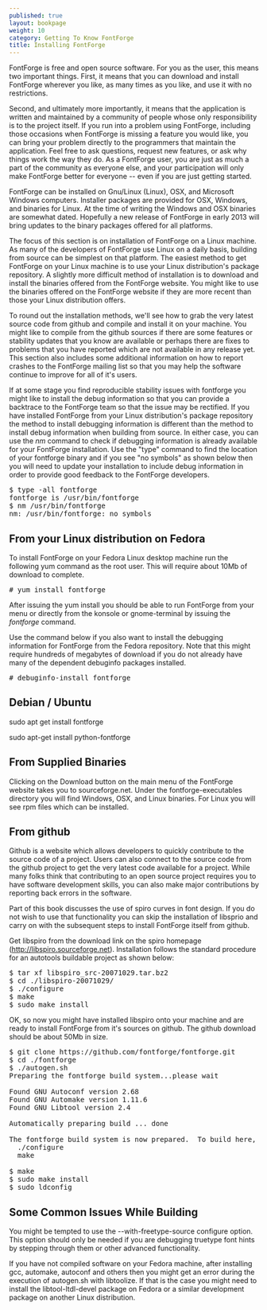 ```yaml
---
published: true
layout: bookpage
weight: 10
category: Getting To Know FontForge
title: Installing FontForge
---
```


FontForge is free and open source software. For you as the user, this means two important things.  First, it means that you can download and install FontForge wherever you like, as many times as you like, and use it with no restrictions.

Second, and ultimately more importantly, it means that the application is written and maintained by a community of people whose only responsibility is to the project itself.  If you run into a problem using FontForge, including those occasions when FontForge is missing a feature you would like, you can bring your problem directly to the programmers that maintain the application.  Feel free to ask questions, request new features, or ask why things work the way they do.  As a FontForge user, you are just as much a part of the community as everyone else, and your participation will only make FontForge better for everyone -- even if you are just getting started.

FontForge can be installed on Gnu/Linux (Linux), OSX, and Microsoft Windows computers. Installer packages are provided for OSX, Windows, and binaries for Linux. At the time of writing the Windows and OSX binaries are somewhat dated. Hopefully a new release of FontForge in early 2013 will bring updates to the binary packages offered for all platforms.

The focus of this section is on installation of FontForge on a Linux machine. As many of the developers of FontForge use Linux on a daily basis, building from source can be simplest on that platform. The easiest method to get FontForge on your Linux machine is to use your Linux distribution's package repository. A slightly more difficult method of installation is to download and install the binaries offered from the FontForge website. You might like to use the binaries offered on the FontForge website if they are more recent than those your Linux distribution offers.

To round out the installation methods, we'll see how to grab the very latest source code from github and compile and install it on your machine. You might like to compile from the github sources if there are some features or stability updates that you know are available or perhaps there are fixes to problems that you have reported which are not available in any release yet. This section also includes some additional information on how to report crashes to the FontForge mailing list so that you may help the software continue to improve for all of it's users.

If at some stage you find reproducible stability issues with fontforge you might like to install the debug information so that you can provide a backtrace to the FontForge team so that the issue may be rectified. If you have installed FontForge from your Linux distribution's package repository the method to install debugging information is different than the method to install debug information when building from source. In either case, you can use the <em>nm</em> command to check if debugging information is already available for your FontForge installation. Use the "type" command to find the location of your fontforge binary and if you see "no symbols" as shown below then you will need to update your installation to include debug information in order to provide good feedback to the FontForge developers.

<pre>$ type -all fontforge<br>fontforge is /usr/bin/fontforge<br>$ nm /usr/bin/fontforge <br>nm: /usr/bin/fontforge: no symbols</pre>
## From your Linux distribution on Fedora

To install FontForge on your Fedora Linux desktop machine run the following yum command as the root user. This will require about 10Mb of download to complete.

<pre># yum install fontforge</pre>

After issuing the yum install you should be able to run FontForge from your menu or directly from the konsole or gnome-terminal by issuing the <em>fontforge</em> command.

Use the command below if you also want to install the debugging information for FontForge from the Fedora repository. Note that this might require hundreds of megabytes of download if you do not already have many of the dependent debuginfo packages installed.

<pre># debuginfo-install fontforge
</pre>
## Debian / Ubuntu

sudo apt get install fontforge

sudo apt-get install python-fontforge

## From Supplied Binaries

Clicking on the Download button on the main menu of the FontForge website takes you to sourceforge.net. Under the fontforge-executables directory you will find Windows, OSX, and Linux binaries. For Linux you will see rpm files which can be installed.

## From github

Github is a website which allows developers to quickly contribute to the source code of a project. Users can also connect to the source code from the github project to get the very latest code available for a project. While many folks think that contributing to an open source project requires you to have software development skills, you can also make major contributions by reporting back errors in the software.

Part of this book discusses the use of spiro curves in font design. If you do not wish to use that functionality you can skip the installation of libsprio and carry on with the subsequent steps to install FontForge itself from github.

Get libspiro from the download link on the spiro homepage (http://libspiro.sourceforge.net). Installation follows the standard procedure for an autotools buildable project as shown below:

<pre>$ tar xf libspiro_src-20071029.tar.bz2 
$ cd ./libspiro-20071029/
$ ./configure 
$ make
$ sudo make install
</pre>

OK, so now you might have installed libspiro onto your machine and are ready to install FontForge from it's sources on github. The github download should be about 50Mb in size.

<pre>$ git clone https://github.com/fontforge/fontforge.git
$ cd ./fontforge
$ ./autogen.sh 
Preparing the fontforge build system...please wait

Found GNU Autoconf version 2.68
Found GNU Automake version 1.11.6
Found GNU Libtool version 2.4

Automatically preparing build ... done

The fontforge build system is now prepared.  To build here, run:
  ./configure
  make

$ make
$ sudo make install
$ sudo ldconfig
</pre>
## Some Common Issues While Building

You might be tempted to use the --with-freetype-source configure option. This option should only be needed if you are debugging truetype font hints by stepping through them or other advanced functionality.

If you have not compiled software on your Fedora machine, after installing gcc, automake, autoconf and others then you might get an error during the execution of autogen.sh with libtoolize. If that is the case you might need to install the libtool-ltdl-devel package on Fedora or a similar development package on another Linux distribution.
